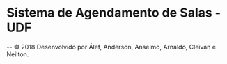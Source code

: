 # Sistema de Agendamento de Salas - UDF
-- © 2018 Desenvolvido por Álef, Anderson, Anselmo, Arnaldo, Cleivan e Neilton. 
